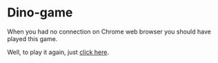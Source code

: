 # Dino-game

When you had no connection on Chrome web browser you should have played this game.

Well, to play it again, just [click here](https://github.com/).
